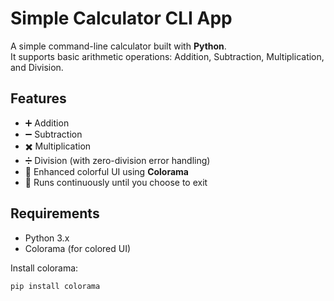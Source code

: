 # Simple Calculator CLI App

A simple command-line calculator built with **Python**.  
It supports basic arithmetic operations: Addition, Subtraction, Multiplication, and Division.  


## Features
- ➕ Addition  
- ➖ Subtraction  
- ✖️ Multiplication  
- ➗ Division (with zero-division error handling)  
- 🎨 Enhanced colorful UI using **Colorama**  
- 🔄 Runs continuously until you choose to exit  


##  Requirements
- Python 3.x
- Colorama (for colored UI)

Install colorama:
```bash
pip install colorama
